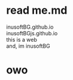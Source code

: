 
<h1>read me.md</h1>
<a herf="inusoftbg.github.io">inusoftBG.github.io</a>
<br>
<a herf="inusoftbgjs.github.io">inusoftBGjs.github.io</a>
<br>
this is a web
<br>
and, im inusoftBG





























































































<h1>owo</h1>
